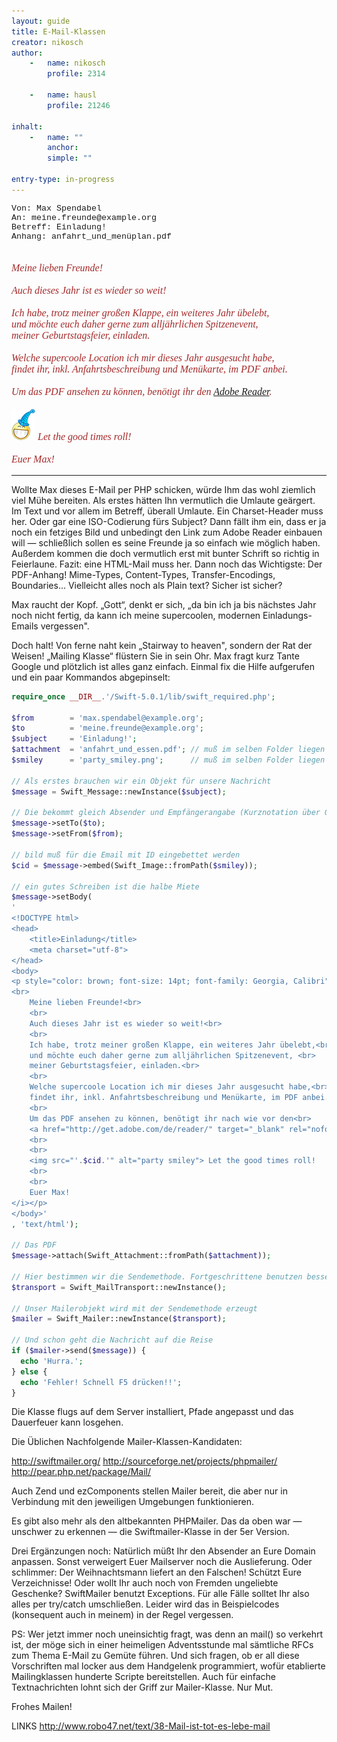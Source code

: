 ```yaml
---
layout: guide
title: E-Mail-Klassen
creator: nikosch
author:
    -   name: nikosch
        profile: 2314

    -   name: hausl
        profile: 21246

inhalt:
    -   name: ""
        anchor: 
        simple: ""

entry-type: in-progress
---
```



<p style="font-size: 10pt; font-family: Courier New, Consolas">
    Von: Max Spendabel<br>
    An: meine.freunde@example.org<br>
    Betreff: Einladung!<br>
    Anhang: anfahrt_und_menüplan.pdf<br>
</p>
<p style="color: brown; font-size: 12pt; font-family: Georgia, Calibri"><i>
<br>
    Meine lieben Freunde!<br>
    <br>
    Auch dieses Jahr ist es wieder so weit!<br> 
    <br>
    Ich habe, trotz meiner großen Klappe, ein weiteres Jahr übelebt,<br>
    und möchte euch daher gerne zum alljährlichen Spitzenevent, <br>
    meiner Geburtstagsfeier, einladen.<br> 
    <br>
    Welche supercoole Location ich mir dieses Jahr ausgesucht habe,<br>
    findet ihr, inkl. Anfahrtsbeschreibung und Menükarte, im PDF anbei.<br> 
    <br>
    Um das PDF ansehen zu können, benötigt ihr den 
    <a href="http://get.adobe.com/de/reader/" target="_blank" rel="nofollow">Adobe Reader</a>.
    <br> 
    <br>
    <img src="images/party_smiley.png" alt="party smiley"> Let the good times roll! 
    <br>
    <br>
    Euer Max!
</i></p>

---
  
  
Wollte Max dieses E-Mail per PHP schicken, würde Ihm das wohl ziemlich viel Mühe bereiten. Als erstes hätten Ihn vermutlich die Umlaute geärgert. Im Text und vor allem im Betreff, überall Umlaute. Ein Charset-Header muss her. Oder gar eine ISO-Codierung fürs Subject? Dann fällt ihm ein, dass er ja noch ein fetziges Bild und unbedingt den Link zum Adobe Reader einbauen will ― schließlich sollen es seine Freunde ja so einfach wie möglich haben. Außerdem kommen die  doch vermutlich erst mit bunter Schrift so richtig in Feierlaune. Fazit: eine HTML-Mail muss her. Dann noch das Wichtigste: Der PDF-Anhang! 
Mime-Types, Content-Types, Transfer-Encodings, Boundaries… Vielleicht alles noch als Plain text? Sicher ist sicher?

Max raucht der Kopf. „Gott“, denkt er sich, „da bin ich ja bis nächstes Jahr noch nicht fertig, da kann ich meine supercoolen, modernen Einladungs-Emails vergessen".

Doch halt! Von ferne naht kein „Stairway to heaven", sondern der Rat der Weisen! „Mailing Klasse“ flüstern Sie in sein Ohr. Max fragt kurz Tante Google und plötzlich ist alles ganz einfach. Einmal fix die Hilfe aufgerufen und ein paar Kommandos abgepinselt:


~~~ php
require_once __DIR__.'/Swift-5.0.1/lib/swift_required.php';

$from        = 'max.spendabel@example.org'; 
$to          = 'meine.freunde@example.org'; 
$subject     = 'Einladung!'; 
$attachment  = 'anfahrt_und_essen.pdf'; // muß im selben Folder liegen 
$smiley      = 'party_smiley.png';      // muß im selben Folder liegen 

// Als erstes brauchen wir ein Objekt für unsere Nachricht 
$message = Swift_Message::newInstance($subject); 

// Die bekommt gleich Absender und Empfängerangabe (Kurznotation über Queuing geht auch) 
$message->setTo($to); 
$message->setFrom($from); 

// bild muß für die Email mit ID eingebettet werden 
$cid = $message->embed(Swift_Image::fromPath($smiley)); 

// ein gutes Schreiben ist die halbe Miete 
$message->setBody(
' 
<!DOCTYPE html>
<head>
    <title>Einladung</title>
    <meta charset="utf-8">
</head>
<body>
<p style="color: brown; font-size: 14pt; font-family: Georgia, Calibri"><i>
<br>
	Meine lieben Freunde!<br>
	<br>
	Auch dieses Jahr ist es wieder so weit!<br> 
	<br>
	Ich habe, trotz meiner großen Klappe, ein weiteres Jahr übelebt,<br>
	und möchte euch daher gerne zum alljährlichen Spitzenevent, <br>
	meiner Geburtstagsfeier, einladen.<br> 
	<br>
	Welche supercoole Location ich mir dieses Jahr ausgesucht habe,<br>
	findet ihr, inkl. Anfahrtsbeschreibung und Menükarte, im PDF anbei.<br> 
	<br>
	Um das PDF ansehen zu können, benötigt ihr nach wie vor den<br>
	<a href="http://get.adobe.com/de/reader/" target="_blank" rel="nofollow">Adobe Reader</a>.
	<br> 
    <br>
	<img src="'.$cid.'" alt="party smiley"> Let the good times roll! 
	<br>
	<br>
	Euer Max!
</i></p>
</body>'
, 'text/html'); 
   
// Das PDF 
$message->attach(Swift_Attachment::fromPath($attachment)); 

// Hier bestimmen wir die Sendemethode. Fortgeschrittene benutzen besser SMTP 
$transport = Swift_MailTransport::newInstance(); 

// Unser Mailerobjekt wird mit der Sendemethode erzeugt 
$mailer = Swift_Mailer::newInstance($transport); 

// Und schon geht die Nachricht auf die Reise 
if ($mailer->send($message)) { 
  echo 'Hurra.'; 
} else { 
  echo 'Fehler! Schnell F5 drücken!!'; 
} 
~~~

Die Klasse flugs auf dem Server installiert, Pfade angepasst und das Dauerfeuer kann losgehen.

Die Üblichen Nachfolgende Mailer-Klassen-Kandidaten:

http://swiftmailer.org/
http://sourceforge.net/projects/phpmailer/
http://pear.php.net/package/Mail/

Auch Zend und ezComponents stellen Mailer bereit, die aber nur in Verbindung mit den jeweiligen Umgebungen funktionieren.


Es gibt also mehr als den altbekannten PHPMailer. Das da oben war ― unschwer zu erkennen ― die Swiftmailer-Klasse in der 5er Version.

Drei Ergänzungen noch:
Natürlich müßt Ihr den Absender an Eure Domain anpassen. Sonst verweigert Euer Mailserver noch die Auslieferung. Oder schlimmer: Der Weihnachtsmann liefert an den Falschen! 
Schützt Eure Verzeichnisse! Oder wollt Ihr auch noch von Fremden ungeliebte Geschenke? 
SwiftMailer benutzt Exceptions. Für alle Fälle solltet Ihr also alles per try/catch umschließen. Leider wird das in Beispielcodes (konsequent auch in meinem) in der Regel vergessen. 

PS: Wer jetzt immer noch uneinsichtig fragt, was denn an mail() so verkehrt ist, der möge sich in einer heimeligen Adventsstunde mal sämtliche RFCs zum Thema E-Mail zu Gemüte führen. Und sich fragen, ob er all diese Vorschriften mal locker aus dem Handgelenk programmiert, wofür etablierte Mailingklassen hunderte Scripte bereitstellen. Auch für einfache Textnachrichten lohnt sich der Griff zur Mailer-Klasse. Nur Mut.

Frohes Mailen!


LINKS
http://www.robo47.net/text/38-Mail-ist-tot-es-lebe-mail

